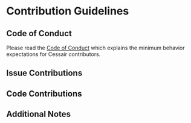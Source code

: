 # Contribution Guidelines

## Code of Conduct

Please read the [Code of Conduct](CODE_OF_CONDUCT.md) which explains the minimum behavior expectations for Cessair contributors.

## Issue Contributions

## Code Contributions

## Additional Notes
